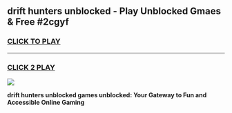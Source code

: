
## drift hunters unblocked - Play Unblocked Gmaes & Free #2cgyf
<h3>
<a href="https://news.freeplayer.one?title=drift_hunters_unblocked&ref=26F">CLICK TO PLAY</a></h3>
<hr>

<h3>
<a href="https://news.freeplayer.one?title=drift_hunters_unblocked&ref=26F">CLICK 2 PLAY</a>
  
</h3>

<a href="https://news.freeplayer.one?title=drift_hunters_unblocked&ref=26F/"><img src="https://clearcache.store/games.png"></a>


**drift hunters unblocked games unblocked: Your Gateway to Fun and Accessible Online Gaming**
